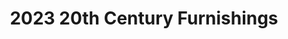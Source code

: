 ---
title: "2023 20th Century Furnishings"
url: /louisville/2023-20th-century-furnishings/
shop: gift
---